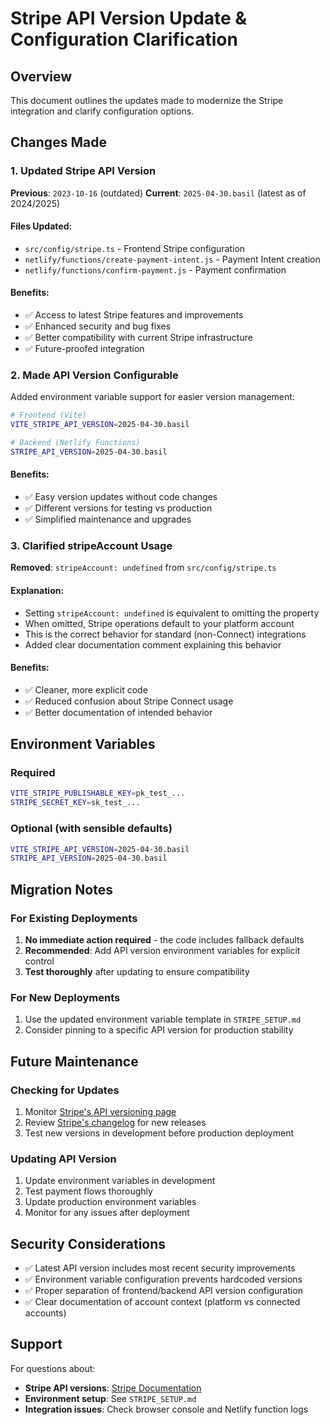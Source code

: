 # Stripe API Version Update & Configuration Clarification

## Overview

This document outlines the updates made to modernize the Stripe integration and clarify configuration options.

## Changes Made

### 1. Updated Stripe API Version

**Previous**: `2023-10-16` (outdated)
**Current**: `2025-04-30.basil` (latest as of 2024/2025)

#### Files Updated:
- `src/config/stripe.ts` - Frontend Stripe configuration
- `netlify/functions/create-payment-intent.js` - Payment Intent creation
- `netlify/functions/confirm-payment.js` - Payment confirmation

#### Benefits:
- ✅ Access to latest Stripe features and improvements
- ✅ Enhanced security and bug fixes
- ✅ Better compatibility with current Stripe infrastructure
- ✅ Future-proofed integration

### 2. Made API Version Configurable

Added environment variable support for easier version management:

```bash
# Frontend (Vite)
VITE_STRIPE_API_VERSION=2025-04-30.basil

# Backend (Netlify Functions)
STRIPE_API_VERSION=2025-04-30.basil
```

#### Benefits:
- ✅ Easy version updates without code changes
- ✅ Different versions for testing vs production
- ✅ Simplified maintenance and upgrades

### 3. Clarified stripeAccount Usage

**Removed**: `stripeAccount: undefined` from `src/config/stripe.ts`

#### Explanation:
- Setting `stripeAccount: undefined` is equivalent to omitting the property
- When omitted, Stripe operations default to your platform account
- This is the correct behavior for standard (non-Connect) integrations
- Added clear documentation comment explaining this behavior

#### Benefits:
- ✅ Cleaner, more explicit code
- ✅ Reduced confusion about Stripe Connect usage
- ✅ Better documentation of intended behavior

## Environment Variables

### Required
```bash
VITE_STRIPE_PUBLISHABLE_KEY=pk_test_...
STRIPE_SECRET_KEY=sk_test_...
```

### Optional (with sensible defaults)
```bash
VITE_STRIPE_API_VERSION=2025-04-30.basil
STRIPE_API_VERSION=2025-04-30.basil
```

## Migration Notes

### For Existing Deployments
1. **No immediate action required** - the code includes fallback defaults
2. **Recommended**: Add API version environment variables for explicit control
3. **Test thoroughly** after updating to ensure compatibility

### For New Deployments
1. Use the updated environment variable template in `STRIPE_SETUP.md`
2. Consider pinning to a specific API version for production stability

## Future Maintenance

### Checking for Updates
1. Monitor [Stripe's API versioning page](https://stripe.com/docs/api/versioning)
2. Review [Stripe's changelog](https://stripe.com/docs/upgrades) for new releases
3. Test new versions in development before production deployment

### Updating API Version
1. Update environment variables in development
2. Test payment flows thoroughly
3. Update production environment variables
4. Monitor for any issues after deployment

## Security Considerations

- ✅ Latest API version includes most recent security improvements
- ✅ Environment variable configuration prevents hardcoded versions
- ✅ Proper separation of frontend/backend API version configuration
- ✅ Clear documentation of account context (platform vs connected accounts)

## Support

For questions about:
- **Stripe API versions**: [Stripe Documentation](https://stripe.com/docs/api/versioning)
- **Environment setup**: See `STRIPE_SETUP.md`
- **Integration issues**: Check browser console and Netlify function logs 
